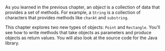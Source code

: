 As you learned in the previous chapter, an *object* is a collection of data that provides a set of methods. For example, a `String` is a collection of characters that provides methods like `charAt` and `substring`.

This chapter explores two new types of objects: `Point` and `Rectangle`. You'll see how to write methods that take objects as parameters and produce objects as return values. You will also look at the source code for the Java library.
